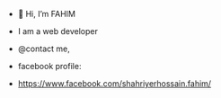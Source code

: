 - 👋 Hi, I’m FAHIM
- I am a web developer

- @contact me, 
- facebook profile:
- https://www.facebook.com/shahriyerhossain.fahim/

<!---
FAHIM-33/FAHIM-33 is a ✨ special ✨ repository because its `README.md` (this file) appears on your GitHub profile.
You can click the Preview link to take a look at your changes.
--->
